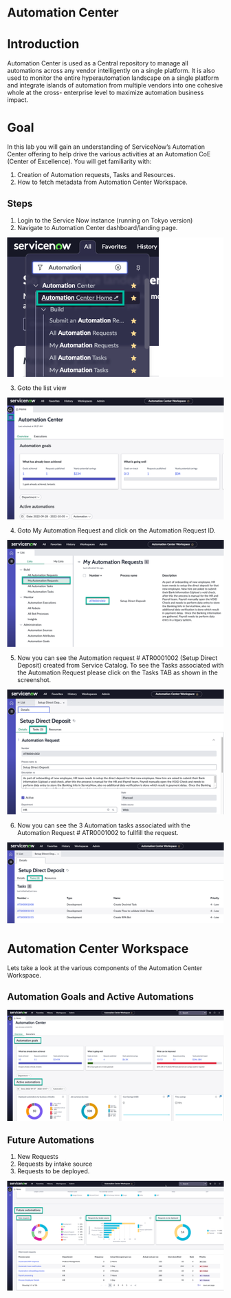 # Automation Center

# Introduction

Automation Center is used as a Central repository to manage all automations across any vendor intelligently on a single platform. It is also used to monitor the entire hyperautomation landscape on a single platform and integrate islands of automation from multiple vendors into one cohesive whole at the cross- enterprise level to maximize automation business impact.


# Goal

In this lab you will gain an understanding of ServiceNow’s Automation Center offering to help drive the various activities at an Automation CoE (Center of Excellence). You will get familiarity with:
1. Creation of Automation requests, Tasks and Resources.
2. How to fetch metadata from Automation Center Workspace.

## Steps
<!-- Replace this section with the goals of your lab/workshop -->

1. Login to the Service Now instance (running on Tokyo version)
2. Navigate to Automation Center dashboard/landing page.

![](Step-1.png)

3. Goto the list view

![](Step-2.png)

4. Goto My Automation Request and click on the Automation Request ID.

![](Step-3.png)

5. Now you can see the Automation request # ATR0001002 (Setup Direct Deposit) created from Service Catalog.
To see the Tasks associated with the Automation Request please click on the Tasks TAB as shown in the screenshot.

![](Step-4.png)

6. Now you can see the 3 Automation tasks associated with the Automation Request # ATR0001002 to fullfill the request.

![](Step-5.png)

# Automation Center Workspace

Lets take a look at the various components of the Automation Center Workspace.

## Automation Goals and Active Automations

![](Step-6.png)

## Future Automations

1. New Requests
2. Requests by intake source
3. Requests to be deployed.

![](Step-7.png)
































































